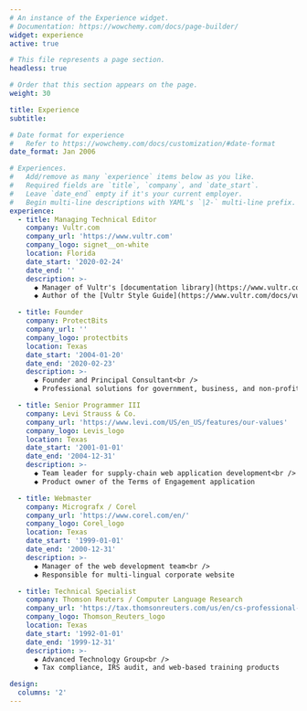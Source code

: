 ```yaml
---
# An instance of the Experience widget.
# Documentation: https://wowchemy.com/docs/page-builder/
widget: experience
active: true

# This file represents a page section.
headless: true

# Order that this section appears on the page.
weight: 30

title: Experience
subtitle:

# Date format for experience
#   Refer to https://wowchemy.com/docs/customization/#date-format
date_format: Jan 2006

# Experiences.
#   Add/remove as many `experience` items below as you like.
#   Required fields are `title`, `company`, and `date_start`.
#   Leave `date_end` empty if it's your current employer.
#   Begin multi-line descriptions with YAML's `|2-` multi-line prefix.
experience:
  - title: Managing Technical Editor
    company: Vultr.com
    company_url: 'https://www.vultr.com'
    company_logo: signet__on-white
    location: Florida
    date_start: '2020-02-24'
    date_end: ''
    description: >-
      ◆ Manager of Vultr's [documentation library](https://www.vultr.com/docs/) and [Trusted Author](https://vultrdocs.notion.site/) program<br />
      ◆ Author of the [Vultr Style Guide](https://www.vultr.com/docs/vultr-docs-style-guide/) and [Markdown Toolkit](https://github.com/vultr/vultr-mdtk#readme)

  - title: Founder
    company: ProtectBits
    company_url: ''
    company_logo: protectbits
    location: Texas
    date_start: '2004-01-20'
    date_end: '2020-02-23'
    description: >-
      ◆ Founder and Principal Consultant<br />
      ◆ Professional solutions for government, business, and non-profit clients

  - title: Senior Programmer III
    company: Levi Strauss & Co.
    company_url: 'https://www.levi.com/US/en_US/features/our-values'
    company_logo: Levis_logo
    location: Texas
    date_start: '2001-01-01'
    date_end: '2004-12-31'
    description: >-
      ◆ Team leader for supply-chain web application development<br />
      ◆ Product owner of the Terms of Engagement application

  - title: Webmaster
    company: Micrografx / Corel
    company_url: 'https://www.corel.com/en/'
    company_logo: Corel_logo
    location: Texas
    date_start: '1999-01-01'
    date_end: '2000-12-31'
    description: >-
      ◆ Manager of the web development team<br />
      ◆ Responsible for multi-lingual corporate website

  - title: Technical Specialist
    company: Thomson Reuters / Computer Language Research
    company_url: 'https://tax.thomsonreuters.com/us/en/cs-professional-suite/gosystem-tax-rs'
    company_logo: Thomson_Reuters_logo
    location: Texas
    date_start: '1992-01-01'
    date_end: '1999-12-31'
    description: >-
      ◆ Advanced Technology Group<br />
      ◆ Tax compliance, IRS audit, and web-based training products

design:
  columns: '2'
---
```

